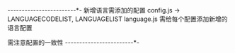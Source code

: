 *-*-*-*-*-*-*-*-*-*-*-*-*-*-*-*-*-*-*-*-*-*-*-*-*-
新增语言需添加的配置
 config.js -> LANGUAGECODELIST, LANGUAGELIST
 language.js 需给每个配置添加新增的语言配置
 
 需注意配置的一致性
*-*-*-*-*-*-*-*-*-*-*-*-*-*-*-*-*-*-*-*-*-*-*-*-*-